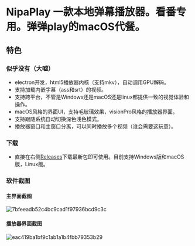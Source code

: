 # NipaPlay 一款本地弹幕播放器。看番专用。弹弹play的macOS代餐。
## 特色
### 似乎没有（大嘘）
- electron开发，html5播放器内核（支持mkv），自动调用GPU解码。
- 支持加载内嵌字幕（ass和srt）的视频。
- 支持跨平台，不管是Windows还是macOS还是linux都提供一致的视觉体验和操作。
- macOS风格的界面UI，支持毛玻璃效果，visionPro风格的播放器界面。
- 支持跟随系统自动切换深色浅色模式。
- 播放器窗口和主窗口分离，可以同时播放多个视频（谁会需要这玩意）。
### 下载
- 直接在右侧[Releases](https://github.com/MCDFsteve/NipaPlay/releases)下载最新包即可使用。目前支持Windows版和macOS版，Linux版。

### 软件截图
#### 主界面截图
![7bfeeadb52c4bc9cad1f97936bcd9c3c](https://github.com/MCDFsteve/NipaPlay/assets/71605531/71c9086a-394f-47e7-b0e1-e7b1255d8fc1)


#### 播放器界面截图
![eac419ba1bf9c1ab1a1b4fbb79353b29](https://github.com/MCDFsteve/NipaPlay/assets/71605531/cccd6f6f-0e49-4a1a-a32a-aefc72e1441e)


